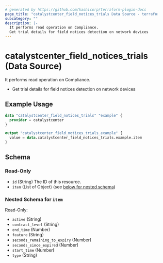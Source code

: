 ```yaml
---
# generated by https://github.com/hashicorp/terraform-plugin-docs
page_title: "catalystcenter_field_notices_trials Data Source - terraform-provider-catalystcenter"
subcategory: ""
description: |-
  It performs read operation on Compliance.
  Get trial details for field notices detection on network devices
---
```


# catalystcenter_field_notices_trials (Data Source)

It performs read operation on Compliance.

- Get trial details for field notices detection on network devices

## Example Usage

```terraform
data "catalystcenter_field_notices_trials" "example" {
  provider = catalystcenter
}

output "catalystcenter_field_notices_trials_example" {
  value = data.catalystcenter_field_notices_trials.example.item
}
```

<!-- schema generated by tfplugindocs -->
## Schema

### Read-Only

- `id` (String) The ID of this resource.
- `item` (List of Object) (see [below for nested schema](#nestedatt--item))

<a id="nestedatt--item"></a>
### Nested Schema for `item`

Read-Only:

- `active` (String)
- `contract_level` (String)
- `end_time` (Number)
- `feature` (String)
- `seconds_remaining_to_expiry` (Number)
- `seconds_since_expired` (Number)
- `start_time` (Number)
- `type` (String)
